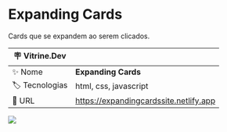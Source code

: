 # Expanding Cards

Cards que se expandem ao serem clicados.

| :placard: Vitrine.Dev |     |
| -------------  | --- |
| :sparkles: Nome        | **Expanding Cards**
| :label: Tecnologias | html, css, javascript
| :rocket: URL         | https://expandingcardssite.netlify.app

<!-- Inserir imagem com a #vitrinedev ao final do link -->
![](https://user-images.githubusercontent.com/72042885/204361333-04c0f181-e2cc-406d-a048-738ac8b1946d.JPG)
